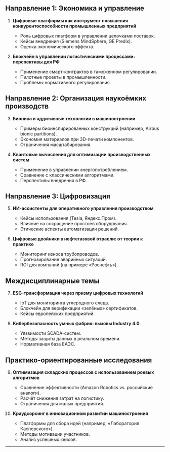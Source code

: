 

## Направление 1: Экономика и управление
1. **Цифровые платформы как инструмент повышения конкурентоспособности промышленных предприятий**  
   - Роль цифровых платформ в управлении цепочками поставок.  
   - Кейсы внедрения (Siemens MindSphere, GE Predix).  
   - Оценка экономического эффекта.  

2. **Блокчейн в управлении логистическими процессами: перспективы для РФ**  
   - Применение смарт-контрактов в таможенном регулировании.  
   - Пилотные проекты в промышленности.  
   - Проблемы нормативного регулирования.  

## Направление 2: Организация наукоёмких производств
3. **Бионика и аддитивные технологии в машиностроении**  
   - Примеры биоинспирированных конструкций (например, Airbus bionic partitions).  
   - Экономия материалов при 3D-печати компонентов.  
   - Ограничения масштабирования.  

4. **Квантовые вычисления для оптимизации производственных систем**  
   - Применение в управлении энергопотреблением.  
   - Сравнение с классическими алгоритмами.  
   - Перспективы внедрения в РФ.  

## Направление 3: Цифровизация
5. **ИИ-ассистенты для оперативного управления производством**  
   - Кейсы использования (Tesla, Яндекс.Пром).  
   - Влияние на сокращение простоев оборудования.  
   - Этические аспекты автоматизации решений.  

6. **Цифровые двойники в нефтегазовой отрасли: от теории к практике**  
   - Мониторинг износа трубопроводов.  
   - Прогнозирование аварийных ситуаций.  
   - ROI для компаний (на примере «Роснефть»).  

## Междисциплинарные темы
7. **ESG-трансформация через призму цифровых технологий**  
   - IoT для мониторинга углеродного следа.  
   - Блокчейн для верификации «зелёных» сертификатов.  
   - Кейсы европейских предприятий.  

8. **Кибербезопасность умных фабрик: вызовы Industry 4.0**  
   - Уязвимости SCADA-систем.  
   - Методы защиты данных в реальном времени.  
   - Нормативная база ЕАЭС.  

## Практико-ориентированные исследования
9. **Оптимизация складских процессов с использованием роевых алгоритмов**  
   - Сравнение эффективности (Amazon Robotics vs. российские аналоги).  
   - Расчёт снижения затрат на логистику.  
   - Ограничения для малых предприятий.  

10. **Краудсорсинг в инновационном развитии машиностроения**  
    - Платформы для сбора идей (например, «Лаборатория Касперского»).  
    - Методы мотивации участников.  
    - Анализ успешных кейсов.  

---

